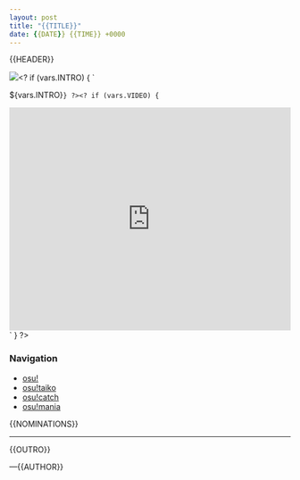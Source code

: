 ```yaml
---
layout: post
title: "{{TITLE}}"
date: {{DATE}} {{TIME}} +0000
---
```


{{HEADER}}

![](/wiki/shared/news/banners/project-loved.jpg)<?
if (vars.INTRO) {
`

${vars.INTRO}`
} ?><?
if (vars.VIDEO) {
`

<iframe width="100%" height="400" src="https://www.youtube.com/embed/${vars.VIDEO}?rel=0" frameborder="0" allow="autoplay; encrypted-media" allowfullscreen></iframe>`
} ?>

### Navigation

- [osu!](#osu)
- [osu!taiko](#taiko)
- [osu!catch](#catch)
- [osu!mania](#mania)

{{NOMINATIONS}}

---

{{OUTRO}}

—{{AUTHOR}}
